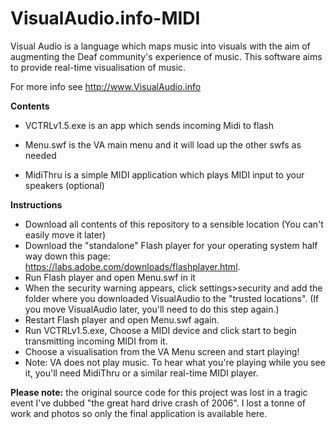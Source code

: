 # VisualAudio.info-MIDI


Visual Audio is a language which maps music into visuals with the aim of augmenting the Deaf community's experience of music. This software aims to provide real-time visualisation of music. 

For more info see http://www.VisualAudio.info



**Contents**

* VCTRLv1.5.exe is an app which sends incoming Midi to flash

* Menu.swf is the VA main menu and it will load up the other swfs as needed

* MidiThru is a simple MIDI application which plays MIDI input to your speakers (optional)



**Instructions**

* Download all contents of this repository to a sensible location (You can't easily move it later)
* Download the "standalone" Flash player for your operating system half way down this page:  https://labs.adobe.com/downloads/flashplayer.html. 
* Run Flash player and open Menu.swf in it
* When the security warning appears, click settings>security and add the folder where you downloaded VisualAudio to the "trusted locations". (If you move VisualAudio later, you'll need to do this step again.)
* Restart Flash player and open Menu.swf again.
* Run VCTRLv1.5.exe, Choose a MIDI device and click start to begin transmitting incoming MIDI from it.
* Choose a visualisation from the VA Menu screen and start playing!
* Note: VA does not play music. To hear what you're playing while you see it, you'll need MidiThru or a similar real-time MIDI player.

**Please note:** the original source code for this project was lost in a tragic event I've dubbed "the great hard drive crash of 2006". I lost a tonne of work and photos so only the final application is available here.
